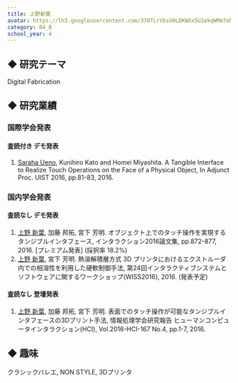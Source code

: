 ```yaml
---
title: 上野新葉
avatar: https://lh3.googleusercontent.com/370TLrVbsVHLDKWXx5U2ekqWMm7eNwEgxm7MlWnSxDQwl0aIRG0vtRAgPeLTV2YNkH0lVRTtsrP-Y99URIKWLZoH5_13LvZfYscoV2w3T1TYV_RAdy0at0lRrpmFbFKd2vnGswpqaO3UFDBw1vpj346OQFdBeYQJxCMn1_Fvnd3i0d93Z58WzqmECJBabOHwl9YrrbljrfyLCwcff7kDycKkfC66bCAwFHDJg_MEE_45LUHqsA4nV4bx6fAAGg1JncG7hpY3TMcQQQqHiP4pZ0nU3jFrHXIKkSoymQzGsa4u7CGS-3ZDE13RO2JJfL1WGdcUlfwSEtdYkSlzRxInU7DNfzdmdiLc_hkIaY8jLsAVRWDF1eaWzUB3pRwKk-zu7vOlz-2dUtcHWhlndSRvAmgrcuF0X4rF_MUHYkhrnv-_5KqW3ekfb7La-B-tIoKor8aT3iALo7kKLHFxzpd5KyympDEODBegNBfHmsoO8KRaIczI14dN0VZJ4V9EdxYcCaNKqoMO5ufWzYPQKFFk0xRYWgAxfTJXQBr9u6heKt87JrzBEyPCqAUJR6h8o5QQuiRSVafnrSzGBZWpFVNyxgQAz-EBHndfCbC0P6YISO5kElSiy9w72LNElmUp95736DKCR4OPE2XG2k2rDfQtvfue7VtD9n-veeYVi3QLp6s=p-s300
category: 04_B
school_year: 4
---
```


## ◆ 研究テーマ
Digital Fabrication

## ◆ 研究業績
### 国際学会発表
#### 査読付き デモ発表
1. <u>Saraha Ueno</u>, Kunihiro Kato and Homei Miyashita. A Tangible Interface to Realize Touch Operations on the Face of a Physical Object, In Adjunct Proc. UIST 2016, pp.81-83, 2016.

### 国内学会発表
#### 査読なし デモ発表
1. <u>上野 新葉</u>, 加藤 邦拓, 宮下 芳明. オブジェクト上でのタッチ操作を実現するタンジブルインタフェース, インタラクション2016論文集, pp.872-877, 2016. \[プレミアム発表] (採択率 18.2%)
2. <u>上野 新葉</u>, 宮下 芳明. 熱溶解積層方式 3D プリンタにおけるエクストルーダ内での相溶性を利用した硬軟制御手法, 第24回インタラクティブシステムとソフトウェアに関するワークショップ(WISS2016), 2016. (発表予定)

#### 査読なし 登壇発表
1. <u>上野 新葉</u>, 加藤 邦拓, 宮下 芳明. 表面でのタッチ操作が可能なタンジブルインタフェースの3Dプリント手法, 情報処理学会研究報告 ヒューマンコンピュータインタラクション(HCI), Vol.2016-HCI-167 No.4, pp.1-7, 2016.

## ◆ 趣味
クラシックバレエ, NON STYLE, 3Dプリンタ
